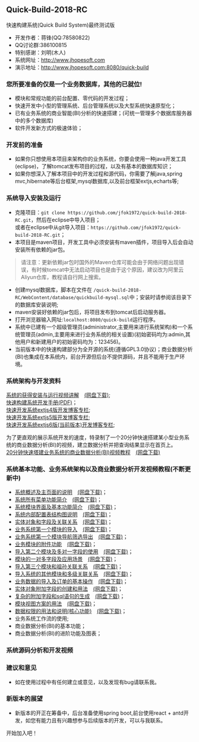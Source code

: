 ## Quick-Build-2018-RC

快速构建系统(Quick Build System)最终测试版

* 开发作者：蒋锋(QQ:78580822)
* QQ讨论群:386100815
* 特别感谢：刘明(木人)
* 系统网址：<http://www.jhopesoft.com>
* 演示地址：<http://www.jhopesoft.com:8080/quick-build>

### 您所要准备的仅是一个业务数据库，其他的已就位!
* 模块和常规功能的前台配置、零代码的开发过程；<br/>
* 快速开发中小型的管理系统、后台管理系统以及大型系统快速原型化；<br/>
* 已有业务系统的商业智能(BI)分析的快速搭建；(可统一管理多个数据库服务器中的多个数据库)<br/>
* 软件开发新方式的极速体验；

### 开发前的准备
* 如果你只想使用本项目来架构你的业务系统，你要会使用一种java开发工具(eclipse)，了解tomcat发布项目的过程，以及有基本的数据库知识；
* 如果你想深入了解本项目中的开发过程和源代码，你需要了解java,spring mvc,hibernate等后台框架,mysql数据库,以及前台框架extjs,echarts等;

### 系统导入安装及运行
* 克隆项目：`git clone https://github.com/jfok1972/quick-build-2018-RC.git`，然后在eclipse中导入项目；<br/>或者在eclipse中从git导入项目：`https://github.com/jfok1972/quick-build-2018-RC.git`；
* 本项目是maven项目，开发工具中必须安装有maven插件，项目导入后会自动安装所有依赖的jar包。

> 请注意：更新依赖jar包时国外的Maven仓库可能会由于网络问题出现错误，有时候tomcat中无法启动项目也是由于这个原因，建议改为阿里云Aliyun仓库，教程请自行网上搜索。

* 创建mysql数据库，脚本在文件在 `/quick-build-2018-RC/WebContent/database/quickbuild-mysql.sql`中；安装时请参阅该目录下的数据库安装说明;
* maven安装好依赖的jar包后，将项目发布到tomcat后启动服务器。
* 打开浏览器输入网址:`localhost:8080/quick-build`运行程序。
* 系统中已建有一个超级管理员(administrator,主要用来进行系统架构)和一个系统管理员(admin,主要用来进行业务系统的相关设置)(初始密码均为:admin,其他用户和新建用户的初始密码均为：123456)。
* 当前版本中的快速构建部分为全开源的系统(遵循GPL3.0协议)；商业数据分析(BI)也集成在本系统内，前台开源但后台不提供源码，并且不能用于生产环境。

### 系统架构与开发资料

[系统的获得安装与运行视频讲解](https://v.youku.com/v_show/id_XMzg2MzUzMDQwNA==.html?spm=a2h0j.11185381.listitem_page1.5~A&&f=51517157)　[(网盘下载)](https://pan.baidu.com/s/1NbQnU3oqyYXuPIeza_MCdQ);<br/>
[快速构建系统开发手册(PDF)](http://www.jhopesoft.com/快速构建系统开发手册.pdf)；<br/>
[快速开发系统extjs4版开发博客专栏](https://blog.csdn.net/column/details/jfok1972-design.html);<br/>
[快速开发系统extjs5版开发博客专栏](https://blog.csdn.net/column/details/extjs5.html);<br/>
[快速开发系统extjs6版(当前版本)开发博客专栏](https://blog.csdn.net/column/details/cfcmms.html);

为了更直观的展示系统开发的速度，特录制了一个20分钟快速搭建某小型业务系统的商业数据分析(BI)的视频，建立数据分析并把查询结果显示在首页上。<br/>
[20分钟快速塔建业务系统的商业数据分析(BI)视频教程](https://v.youku.com/v_show/id_XMzg2MzUzOTg0NA==.html?spm=a2hzp.8253876.0.0&f=51517157)　[(网盘下载)](https://pan.baidu.com/s/1abcc3tLzxTvwJHIcv19Y5w)

### 系统基本功能、业务系统架构以及商业数据分析开发视频教程(不断更新中)

* [系统概述及主页面的说明](https://v.youku.com/v_show/id_XMzg2MzU0MzczMg==.html?spm=a2hzp.8253876.0.0&f=51517157)　[(网盘下载)](https://pan.baidu.com/s/1cjTlvmTRs92QYgEeSH_pjA)；
* [系统所有菜单功能简介](https://v.youku.com/v_show/id_XMzg2MzU0NzMyMA==.html?spm=a2hzp.8253876.0.0&f=51517157)　[(网盘下载)](https://pan.baidu.com/s/1wNqD4tgZlV-174MBxckS7A)；
* [系统模块界面及基本功能简介](https://v.youku.com/v_show/id_XMzg2MzU1MTIwNA==.html?spm=a2h0j.11185381.listitem_page1.5!5~A&&f=51517157)　[(网盘下载)](https://pan.baidu.com/s/1Eh86rew4VHbickXOhkGUGQ)；
* [系统内部配置表结构图说明](https://v.youku.com/v_show/id_XMzg2MzU1NzMwNA==.html?spm=a2h0j.11185381.listitem_page1.5!6~A&&f=51517157)　[(网盘下载)](https://pan.baidu.com/s/1fc_EX5OqZsox4CsApNOVnw)；
* [实体对象和字段及关联关系](http://v.youku.com/v_show/id_XMzg2NDI3NTQyMA==.html?f=51517157)　[(网盘下载)](https://pan.baidu.com/s/1qumypRjiLgPiiCI2bS9ToA)；
* [业务系统第一个模块的导入](http://v.youku.com/v_show/id_XMzg2NzgxNjMxNg==.html)　[(网盘下载)](https://pan.baidu.com/s/1OnObtdwdSjMJOFG0kDojgA)；
* [业务系统第一个模块导航筛选导出](http://v.youku.com/v_show/id_XMzg3MDQ4NTEzMg==.html)　[(网盘下载)](https://pan.baidu.com/s/1_VckK5aXKxC9Eb4ilkcJIA)；
* [业务模块的附件功能](http://v.youku.com/v_show/id_XMzg3ODM0ODU5Mg==.html)　[(网盘下载)](https://pan.baidu.com/s/18G38UQqULcU9dRip69GL_A)；
* [导入第二个模块及多对一字段的使用](http://v.youku.com/v_show/id_XMzg3OTc2MjQ1Ng==.html)　[(网盘下载)](https://pan.baidu.com/s/1Q-lKWS2W2y7a4YmxHE8ADg)；
* [模块的一对多字段及应用场景](http://v.youku.com/v_show/id_XMzg4MjA5NTAwMA==.html)　[(网盘下载)](https://pan.baidu.com/s/1SP767UdBGjcEeZyzjR9wSQ)；
* [导入第三个模块和祖孙关联关系](http://v.youku.com/v_show/id_XMzg4Mzg0Nzg2MA==.html)　[(网盘下载)](https://pan.baidu.com/s/1oWiRlIpiUITBCXCwaHL5hA)；
* [导入系统的其他模块和多级关联关系](http://v.youku.com/v_show/id_XMzg4NTU4OTM5Ng==.html)　[(网盘下载)](https://pan.baidu.com/s/1upiy_p9uWZ0bFV3Vhe8XpQ)；
* [业务数据的导入及订单的基本操作](http://v.youku.com/v_show/id_XMzg4NzI4ODkyNA==.html)　[(网盘下载)](https://pan.baidu.com/s/1sAyuZSG1DuaC2fLsCnPfww)；
* [实体对象附加字段的创建和用法](http://v.youku.com/v_show/id_XMzg4OTA1OTQ5Mg==.html)　[(网盘下载)](https://pan.baidu.com/s/1sgXfQYfrmH48ZOcW8FOZpQ)；
* [复杂的附加字段和sql语句的生成](http://v.youku.com/v_show/id_XMzg5MDY5MjY2MA==.html)　[(网盘下载)](https://pan.baidu.com/s/1ETawoxuVMapEJElAWSPCvA)；
* [模块视图方案的用法](http://v.youku.com/v_show/id_XMzg5MzgzODU1Ng==.html)　[(网盘下载)](https://pan.baidu.com/s/1d6tnCucZcWZgfERd7Fn7FQ)；
* [数据权限的用法和说明(核心功能)](http://v.youku.com/v_show/id_XMzg5Njk2OTUwNA==.html)　[(网盘下载)](https://pan.baidu.com/s/1ikQo5-q3stOcE6KpYGBknA)；
* 业务系统工作流的使用;
* 商业数据分析(BI)的基本功能；
* 商业数据分析(BI)的进阶功能及图表；

### 系统源码分析和开发视频


### 建议和意见
* 如在使用过程中有任何建立或意见，以及发现有bug请联系我。

### 新版本的展望
* 新版本的开正在筹备中，后台准备使用spring boot,前台使用react + antd开发，如您有能力且有兴趣想参与后续版本的开发，可以与我联系。


开始加入吧！

